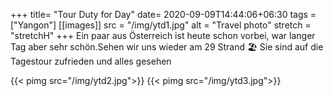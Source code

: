 +++
title= "Tour Duty for Day"
date= 2020-09-09T14:44:06+06:30
tags  = ["Yangon"]
[[images]]
  src  = "/img/ytd1.jpg"
  alt  = "Travel photo"
  stretch = "stretchH"
+++
Ein paar aus Österreich ist heute schon vorbei, war langer Tag aber sehr schön.Sehen wir uns wieder am 29 Strand 🏖 Sie sind auf die Tagestour zufrieden und alles gesehen
<!--more-->
{{< pimg src="/img/ytd2.jpg">}}
{{< pimg src="/img/ytd3.jpg">}}

